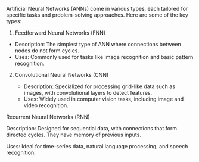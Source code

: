 Artificial Neural Networks (ANNs) come in various types, each tailored for specific tasks and problem-solving approaches. Here are some of the key types:

1. Feedforward Neural Networks (FNN)
  * Description: The simplest type of ANN where connections between nodes do not form cycles.
  * Uses: Commonly used for tasks like image recognition and basic pattern recognition.
2. Convolutional Neural Networks (CNN)

   * Description: Specialized for processing grid-like data such as images, with 
     convolutional layers to detect features.
   * Uses: Widely used in computer vision tasks, including image and video recognition.

Recurrent Neural Networks (RNN)

Description: Designed for sequential data, with connections that form directed cycles. They have memory of previous inputs.

Uses: Ideal for time-series data, natural language processing, and speech recognition.
